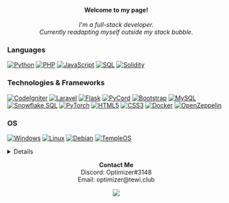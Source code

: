 <p align="center">
    <b>Welcome to my page!</b><br><br>
    <i>
        I'm a full-stack developer.
        <br>
        Currently readapting myself outside my stack bubble.
    </i>
</p>


### Languages
[![Python](https://img.shields.io/badge/python-black?style=for-the-badge&logo=python)](https://github.com/0xOptimizer)
[![PHP](https://img.shields.io/badge/php-black?style=for-the-badge&logo=php)](https://github.com/0xOptimizer)
[![JavaScript](https://img.shields.io/badge/javascript-black?style=for-the-badge&logo=javascript)](https://github.com/0xOptimizer)
[![SQL](https://img.shields.io/badge/sql-black?style=for-the-badge&logo=mysql)](https://github.com/0xOptimizer)
[![Solidity](https://img.shields.io/badge/solidity-black?style=for-the-badge&logo=solidity)](https://github.com/0xOptimizer)

### Technologies & Frameworks
[![CodeIgniter](https://img.shields.io/badge/codeigniter-black?style=for-the-badge&logo=codeigniter)](https://github.com/0xOptimizer)
[![Laravel](https://img.shields.io/badge/laravel-black?style=for-the-badge&logo=laravel)](https://github.com/0xOptimizer)
[![Flask](https://img.shields.io/badge/flask-black?style=for-the-badge&logo=flask)](https://github.com/0xOptimizer)
[![PyCord](https://img.shields.io/badge/pycord-black?style=for-the-badge&logo=discord)](https://github.com/0xOptimizer)
[![Bootstrap](https://img.shields.io/badge/bootstrap-black?style=for-the-badge&logo=bootstrap)](https://github.com/0xOptimizer)
[![MySQL](https://img.shields.io/badge/mysql-black?style=for-the-badge&logo=mysql)](https://github.com/0xOptimizer)
[![Snowflake SQL](https://img.shields.io/badge/snowflake-black?style=for-the-badge&logo=mysql)](https://github.com/0xOptimizer)
[![PyTorch](https://img.shields.io/badge/pytorch-black?style=for-the-badge&logo=pytorch)](https://github.com/0xOptimizer)
[![HTML5](https://img.shields.io/badge/html5-black?style=for-the-badge&logo=html5)](https://github.com/0xOptimizer)
[![CSS3](https://img.shields.io/badge/css3-black?style=for-the-badge&logo=css3)](https://github.com/0xOptimizer)
[![Docker](https://img.shields.io/badge/docker-black?style=for-the-badge&logo=docker)](https://github.com/0xOptimizer)
[![OpenZeppelin](https://img.shields.io/badge/openzeppelin-black?style=for-the-badge&logo=openzeppelin)](https://github.com/0xOptimizer)

### OS
[![Windows](https://img.shields.io/badge/Windows-black?style=for-the-badge&logo=Windows)](https://github.com/0xOptimizer)
[![Linux](https://img.shields.io/badge/linux-black?style=for-the-badge&logo=Linux)](https://github.com/0xOptimizer)
[![Debian](https://img.shields.io/badge/debian-black?style=for-the-badge&logo=Debian)](https://github.com/0xOptimizer)
[![TempleOS](https://img.shields.io/badge/TempleOS-black?style=for-the-badge&logo=TempleOS)](https://github.com/0xOptimizer)

<details>
<p align="center">
  <a href="https://github.com/0xOptimizer">
    <img src="https://github-profile-summary-cards.vercel.app/api/cards/profile-details?username=0xOptimizer&theme=transparent" />
  </a>
  <a href="https://github.com/0xOptimizer">
    <img src="https://github-readme-streak-stats.herokuapp.com/?user=0xOptimizer&hide_border=true&card_width=338&theme=transparent" />
  </a>
  <a href="https://github.com/0xOptimizer">
    <img src="https://github-profile-summary-cards.vercel.app/api/cards/stats?username=0xOptimizer&theme=transparent" />
  </a>
</p>
</details>

<p align="center">
  <b>Contact Me</b><br>
   Discord: Optimizer#3148<br>
   Email: optimizer@tewi.club
</p>

<p align="center">
  <a href="https://github.com/0xOptimizer">
    <img src="https://komarev.com/ghpvc/?username=0xOptimizer&color=blue&style=flat)" />
  </a>
</p>
<!--

- 🔭 I’m currently working on ...
- 🌱 I’m currently learning ...
- 👯 I’m looking to collaborate on ...
- 🤔 I’m looking for help with ...
- 💬 Ask me about ...
- 📫 How to reach me: ...
- 😄 Pronouns: ...
- ⚡ Fun fact: ...

Psst! I've stolen this template from https://github.com/wervlad, check him out! (Thanks btw, your profile is real nice)
-->
